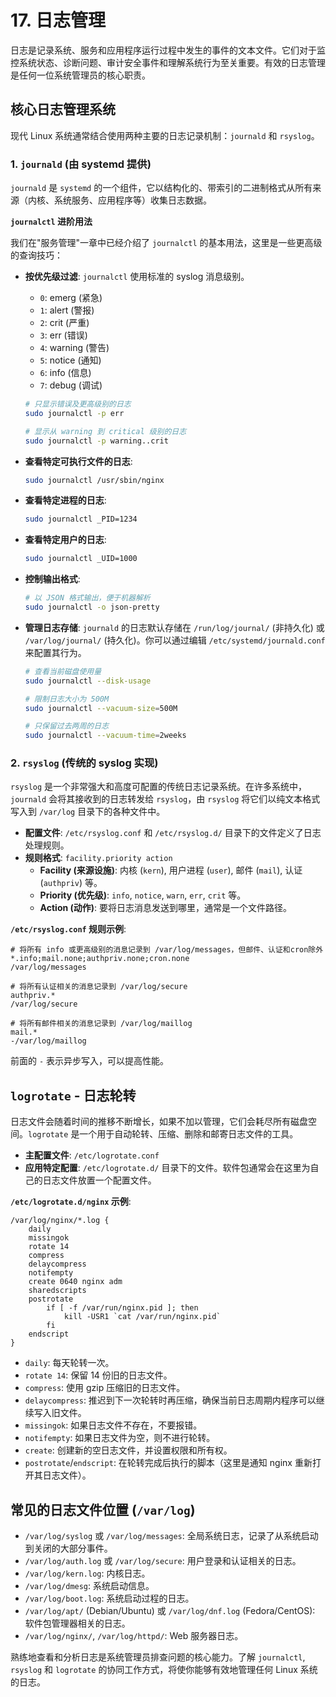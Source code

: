 # 17. 日志管理

日志是记录系统、服务和应用程序运行过程中发生的事件的文本文件。它们对于监控系统状态、诊断问题、审计安全事件和理解系统行为至关重要。有效的日志管理是任何一位系统管理员的核心职责。

## 核心日志管理系统

现代 Linux 系统通常结合使用两种主要的日志记录机制：`journald` 和 `rsyslog`。

### 1. `journald` (由 systemd 提供)

`journald` 是 `systemd` 的一个组件，它以结构化的、带索引的二进制格式从所有来源（内核、系统服务、应用程序等）收集日志数据。

**`journalctl` 进阶用法**

我们在"服务管理"一章中已经介绍了 `journalctl` 的基本用法，这里是一些更高级的查询技巧：

- **按优先级过滤**:
  `journalctl` 使用标准的 syslog 消息级别。
  - `0`: emerg (紧急)
  - `1`: alert (警报)
  - `2`: crit (严重)
  - `3`: err (错误)
  - `4`: warning (警告)
  - `5`: notice (通知)
  - `6`: info (信息)
  - `7`: debug (调试)

  ```bash
  # 只显示错误及更高级别的日志
  sudo journalctl -p err

  # 显示从 warning 到 critical 级别的日志
  sudo journalctl -p warning..crit
  ```

- **查看特定可执行文件的日志**:
  ```bash
  sudo journalctl /usr/sbin/nginx
  ```

- **查看特定进程的日志**:
  ```bash
  sudo journalctl _PID=1234
  ```

- **查看特定用户的日志**:
  ```bash
  sudo journalctl _UID=1000
  ```

- **控制输出格式**:
  ```bash
  # 以 JSON 格式输出，便于机器解析
  sudo journalctl -o json-pretty
  ```

- **管理日志存储**:
  `journald` 的日志默认存储在 `/run/log/journal/` (非持久化) 或 `/var/log/journal/` (持久化)。你可以通过编辑 `/etc/systemd/journald.conf` 来配置其行为。
  ```bash
  # 查看当前磁盘使用量
  sudo journalctl --disk-usage

  # 限制日志大小为 500M
  sudo journalctl --vacuum-size=500M

  # 只保留过去两周的日志
  sudo journalctl --vacuum-time=2weeks
  ```

### 2. `rsyslog` (传统的 syslog 实现)

`rsyslog` 是一个非常强大和高度可配置的传统日志记录系统。在许多系统中，`journald` 会将其接收到的日志转发给 `rsyslog`，由 `rsyslog` 将它们以纯文本格式写入到 `/var/log` 目录下的各种文件中。

- **配置文件**: `/etc/rsyslog.conf` 和 `/etc/rsyslog.d/` 目录下的文件定义了日志处理规则。
- **规则格式**: `facility.priority action`
  - **Facility (来源设施)**: 内核 (`kern`), 用户进程 (`user`), 邮件 (`mail`), 认证 (`authpriv`) 等。
  - **Priority (优先级)**: `info`, `notice`, `warn`, `err`, `crit` 等。
  - **Action (动作)**: 要将日志消息发送到哪里，通常是一个文件路径。

**`/etc/rsyslog.conf` 规则示例**:
```
# 将所有 info 或更高级别的消息记录到 /var/log/messages，但邮件、认证和cron除外
*.info;mail.none;authpriv.none;cron.none                /var/log/messages

# 将所有认证相关的消息记录到 /var/log/secure
authpriv.*                                              /var/log/secure

# 将所有邮件相关的消息记录到 /var/log/maillog
mail.*                                                  -/var/log/maillog
```
前面的 `-` 表示异步写入，可以提高性能。

## `logrotate` - 日志轮转

日志文件会随着时间的推移不断增长，如果不加以管理，它们会耗尽所有磁盘空间。`logrotate` 是一个用于自动轮转、压缩、删除和邮寄日志文件的工具。

- **主配置文件**: `/etc/logrotate.conf`
- **应用特定配置**: `/etc/logrotate.d/` 目录下的文件。软件包通常会在这里为自己的日志文件放置一个配置文件。

**`/etc/logrotate.d/nginx` 示例**:
```
/var/log/nginx/*.log {
    daily
    missingok
    rotate 14
    compress
    delaycompress
    notifempty
    create 0640 nginx adm
    sharedscripts
    postrotate
        if [ -f /var/run/nginx.pid ]; then
            kill -USR1 `cat /var/run/nginx.pid`
        fi
    endscript
}
```
- `daily`: 每天轮转一次。
- `rotate 14`: 保留 14 份旧的日志文件。
- `compress`: 使用 gzip 压缩旧的日志文件。
- `delaycompress`: 推迟到下一次轮转时再压缩，确保当前日志周期内程序可以继续写入旧文件。
- `missingok`: 如果日志文件不存在，不要报错。
- `notifempty`: 如果日志文件为空，则不进行轮转。
- `create`: 创建新的空日志文件，并设置权限和所有权。
- `postrotate`/`endscript`: 在轮转完成后执行的脚本（这里是通知 nginx 重新打开其日志文件）。

## 常见的日志文件位置 (`/var/log`)

- `/var/log/syslog` 或 `/var/log/messages`: 全局系统日志，记录了从系统启动到关闭的大部分事件。
- `/var/log/auth.log` 或 `/var/log/secure`: 用户登录和认证相关的日志。
- `/var/log/kern.log`: 内核日志。
- `/var/log/dmesg`: 系统启动信息。
- `/var/log/boot.log`: 系统启动过程的日志。
- `/var/log/apt/` (Debian/Ubuntu) 或 `/var/log/dnf.log` (Fedora/CentOS): 软件包管理器相关的日志。
- `/var/log/nginx/`, `/var/log/httpd/`: Web 服务器日志。

熟练地查看和分析日志是系统管理员排查问题的核心能力。了解 `journalctl`, `rsyslog` 和 `logrotate` 的协同工作方式，将使你能够有效地管理任何 Linux 系统的日志。 